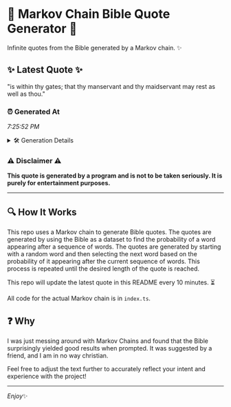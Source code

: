 # 📖 Markov Chain Bible Quote Generator 📖

Infinite quotes from the Bible generated by a Markov chain. ✨

## ✨ Latest Quote ✨
"is within thy gates; that thy manservant and thy maidservant may rest as well as thou."

### ⏰ Generated At
*7:25:52 PM*

<details>
    <summary>🛠️ Generation Details</summary>
    <p>
        <strong>🌱 Seed:</strong> is<br>
        <strong>🔄 Iterations:</strong> 15<br>
        <strong>📜 Context History:</strong><br>[ is ]: within<br>[ is, within ]: thy<br>[ is, within, thy ]: gates;<br>[ is, within, thy, gates; ]: that<br>[ is, within, thy, gates;, that ]: thy<br>[ is, within, thy, gates;, that, thy ]: manservant<br>[ within, thy, gates;, that, thy, manservant ]: and<br>[ thy, gates;, that, thy, manservant, and ]: thy<br>[ gates;, that, thy, manservant, and, thy ]: maidservant<br>[ that, thy, manservant, and, thy, maidservant ]: may<br>[ thy, manservant, and, thy, maidservant, may ]: rest<br>[ manservant, and, thy, maidservant, may, rest ]: as<br>[ and, thy, maidservant, may, rest, as ]: well<br>[ thy, maidservant, may, rest, as, well ]: as<br>[ maidservant, may, rest, as, well, as ]: thou.<br>
    </p>
</details>

### ⚠️ Disclaimer ⚠️
**This quote is generated by a program and is not to be taken seriously. It is purely for entertainment purposes.**

---

## 🔍 How It Works

This repo uses a Markov chain to generate Bible quotes. The quotes are generated by using the Bible as a dataset to find the probability of a word appearing after a sequence of words. The quotes are generated by starting with a random word and then selecting the next word based on the probability of it appearing after the current sequence of words. This process is repeated until the desired length of the quote is reached.

This repo will update the latest quote in this README every 10 minutes. ⏳

All code for the actual Markov chain is in `index.ts`.

## ❓ Why

I was just messing around with Markov Chains and found that the Bible surprisingly yielded good results when prompted. 
It was suggested by a friend, and I am in no way christian.

Feel free to adjust the text further to accurately reflect your intent and experience with the project!

---

*Enjoy*✨

